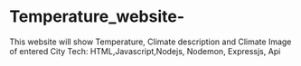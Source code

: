 # Temperature_website-
This website will show Temperature, Climate description and Climate Image of entered City 
Tech: HTML,Javascript,Nodejs, Nodemon, Expressjs, Api
